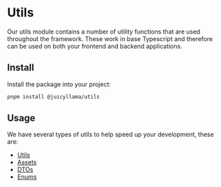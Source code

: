 # Utils

Our utils module contains a number of utility functions that are used throughout the framework. These work in base Typescript and therefore can be used on both your frontend and backend applications.

## Install

Install the package into your project:

```bash
pnpm install @juicyllama/utils
```

## Usage

We have several types of utils to help speed up your development, these are:

-   [Utils](utils.md)
-   [Assets](assets.md)
-   [DTOs](dtos.md)
-   [Enums](enums.md)